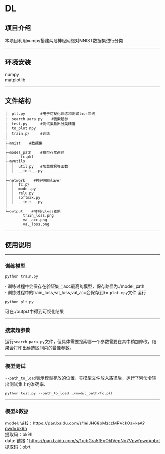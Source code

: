 # DL
## 项目介绍
本项目利用numpy搭建两层神经网络对MNIST数据集进行分类
***
## 环境安装
numpy  
matplotlib
***
## 文件结构
```
│  plt.py       #用于可视化训练和测试loss曲线
│  search_para.py    #搜索超参
│  test.py      #测试集输出分类精度
│  to_plot.npy
│  train.py     #训练
│      
├─mnist    #数据集
│      
├─model_path    #模型存放途径
│      fc.pkl
├─myutils
│  │  util.py   #加载数据等函数
│  │  __init__.py
│          
├─network    #神经网络layer
│  │  fc.py    
│  │  model.py  
│  │  relu.py
│  │  softmax.py
│  │  __init__.py
│          
└─output    #可视化loss结果
        train_loss.png
        val_acc.png
        val_loss.png
```
***
## 使用说明  
---
### 训练模型
```
python train.py
```
· 训练过程中会保存在验证集上acc最高的模型，保存路径为./model_path  
· 训练过程中的train_loss,val_loss,val_acc会保存到```to_plot.npy```文件
运行
```
python plt.py
```
可在./output中得到可视化结果  

---

### 搜索超参数
运行```search_para.py```文件，但具体需要搜索哪一个参数需要在其中稍加修改，结果会打印出候选区间内的最佳参数。  

---
### 模型测试
```--path_to_load```表示模型存放的位置，将模型文件放入路径后，运行下列命令输出测试集上的准确率、
```
python test.py --path_to_load ./model_path/fc.pkl
```
---
### 模型&数据
model: 
链接：https://pan.baidu.com/s/1eiJH68pMzczMPVck0aH-eA?pwd=bk9h  
提取码：bk9h  
data:
链接：https://pan.baidu.com/s/1xcbGra5fEpOhfVepNo7Vpw?pwd=obrt  
提取码：obrt